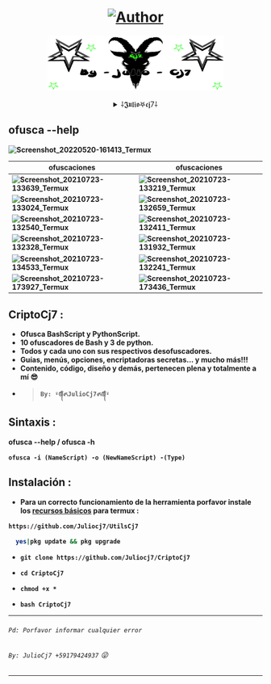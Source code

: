 <!--
♤♡◇♧♤♡◇♧♤♡◇♧♤♡◇♧♤♡◇♧♤♡◇♧♤♡◇♧♤♡◇♧♤♡◇♧

𝙸𝙼𝙿𝙾𝚁𝚃𝙰𝙽𝚃𝙴 !!!

𝙳𝙴𝙹𝙰 𝙳𝙴 𝙲𝙾𝙿𝙸𝙰𝚁𝙼𝙴 𝙷𝙰𝚂𝚃𝙰 𝙴𝙻 𝚁𝙴𝙰𝙳𝙼𝙴.𝚖𝚍 𝙸𝙽𝙼𝚄𝙽𝙳𝙾 𝙰𝙽𝙸𝙼𝙰𝙻 !!!
𝚂𝙴 𝙾𝚁𝙸𝙶𝙸𝙽𝙰𝙻 𝚈 𝙳𝙴𝙹𝙰 𝙳𝙴 𝚁𝙾𝙱𝙰𝚁 𝚂𝙲𝚁𝙸𝙿𝚃𝚂 𝚈 𝙴𝚂𝚃𝙸𝙻𝙾𝚂 𝙰 𝙾𝚃𝚁𝙾𝚂 !!!

♤♡◇♧♤♡◇♧♤♡◇♧♤♡◇♧♤♡◇♧♤♡◇♧♤♡◇♧♤♡◇♧♤♡◇♧
-->

<h1 align="center"><a href="https://github.com/Juliocj7"><img title="Author" src="https://img.shields.io/badge/Author-𖤐 𝙹𝚞𝚕𝚒𝚘 𝙲𝚓7 𖤐-svg?style=flat&color=000000&logo=github"></a></h1>
 
<p align="center"><img src="https://github.com/Juliocj7/Juliocj7/blob/main/InicioCj72.gif" width="350" height="110"/> </p>

<details align="center">
<summary>  ⸸𝕵𝖚𝖑𝖎𝖔𖤐𝖈𝖏7⸸ </summary>
<img src= "https://github.com/Juliocj7/Juliocj7/blob/main/BarCj7.gif"/>
<br><br>
<p align="left"><strong><samp>「</samp><strong></p>
<p>Qué es CriptoCj7 ?</p>
<samp>CriptoCj7 es mi herramienta privada de ofuscación & desofuscación.<br>
Inicio de creación: 02/05/2021<br>
Fin de la creación: 20/07/2021
<br><br>
<p align="right"><strong><samp>」</samp></strong></p>
</details>

## ofusca --help
![Screenshot_20220520-161413_Termux](https://user-images.githubusercontent.com/81049859/169604168-796dbf59-8c16-4a3b-894c-790cb43cd0e7.png)

| ofuscaciones | ofuscaciones 	|
| ------------  | ------------ |
|![Screenshot_20210723-133639_Termux](https://user-images.githubusercontent.com/81049859/126821894-2a081cb4-4693-4fd5-add8-4d285220bcbc.png)|![Screenshot_20210723-133219_Termux](https://user-images.githubusercontent.com/81049859/126821911-80ef6a23-d5df-41f9-bcb0-f804a397c8cf.png)|
|![Screenshot_20210723-133024_Termux](https://user-images.githubusercontent.com/81049859/126821940-5f074acb-db18-48c5-adbc-041831dfc2e4.png)|![Screenshot_20210723-132659_Termux](https://user-images.githubusercontent.com/81049859/126821965-6f09edf0-29cf-4b73-b736-17deacad86cc.png)|
|![Screenshot_20210723-132540_Termux](https://user-images.githubusercontent.com/81049859/126821986-6d0886aa-9c75-43bb-b349-efd14bc5fac0.png)|![Screenshot_20210723-132411_Termux](https://user-images.githubusercontent.com/81049859/126821998-4a1d5cd3-007a-4a48-9996-a79359c7467d.png)|
|![Screenshot_20210723-132328_Termux](https://user-images.githubusercontent.com/81049859/126822036-718e5aa1-1438-4c5f-a579-f0aaf3442b2b.png)|![Screenshot_20210723-131932_Termux](https://user-images.githubusercontent.com/81049859/126822099-d9b821bf-4804-48a3-93f1-8526c4feeaca.png)|
|![Screenshot_20210723-134533_Termux](https://user-images.githubusercontent.com/81049859/126822113-67d89dcf-0f9e-40fe-8e8e-7a103d82926e.png)|![Screenshot_20210723-132241_Termux](https://user-images.githubusercontent.com/81049859/126822427-b053c672-4ec0-4ec3-8c42-661011fef5d0.png)|
|![Screenshot_20210723-173927_Termux](https://user-images.githubusercontent.com/81049859/126846051-0e5256db-5423-4322-8226-09805578c6be.png)|![Screenshot_20210723-173436_Termux](https://user-images.githubusercontent.com/81049859/126846073-b7c94d90-2371-4583-bc52-02ff2b690cf0.png)|

## CriptoCj7 :

* Ofusca BashScript y PythonScript.
* 10 ofuscadores de Bash y 3 de python.
* Todos y cada uno con sus respectivos desofuscadores.
* Guías, menús, opciones, encriptadoras secretas... y mucho más!!!
* Contenido, código, diseño y demás, pertenecen plena y totalmente a mí :sunglasses:
- > ` By: ⍣᭕ᬁ᭖JulioCj7᭖᭕ᬁ⍣ `

## Sintaxis :

**ofusca --help**  /  **ofusca -h**

~~~
ofusca -i (NameScript) -o (NewNameScript) -(Type)
~~~

## Instalación :

* Para un correcto funcionamiento de la herramienta porfavor instale los [recursos básicos](https://github.com/Juliocj7/UtilsCj7) para termux :

~~~
https://github.com/Juliocj7/UtilsCj7
~~~

```bash
  yes|pkg update && pkg upgrade
```
* ` git clone https://github.com/Juliocj7/CriptoCj7 `

* ` cd CriptoCj7 `

* ` chmod +x * `

* ` bash CriptoCj7 `

---
###### `Pd: Porfavor informar cualquier error`
###### `By: JulioCj7 +59179424937` :stuck_out_tongue_winking_eye:
---
